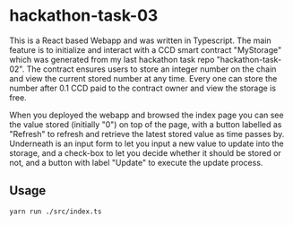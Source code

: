 # hackathon-task-03

This is a React based Webapp and was written in Typescript. The main feature is to initialize and interact with a CCD smart contract 
"MyStorage" which was generated from my last hackathon task repo "hackathon-task-02". The contract ensures users to store an integer
number on the chain and view the current stored number at any time. Every one can store the number after 0.1 CCD paid to the contract 
owner and view the storage is free. 

When you deployed the webapp and browsed the index page you can see the value stored (initially "0") on top of the page, with a button
labelled as "Refresh" to refresh and retrieve the latest stored value as time passes by. Underneath is an input form to let you input 
a new value to update into the storage, and a check-box to let you decide whether it should be stored or not, and a button with label 
"Update" to execute the update process.

## Usage
`yarn run ./src/index.ts`
